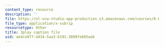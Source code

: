 ```yaml
---
content_type: resource
description: ''
file: https://ol-ocw-studio-app-production.s3.amazonaws.com/courses/6-004-computation-structures-spring-2017/ae4ce977d4345aa3b1913899fe605aeb_8MWU1PxvaDY.vtt
file_type: application/x-subrip
resourcetype: Other
title: 3play caption file
uid: ae4ce977-d434-5aa3-b191-3899fe605aeb
---
```

